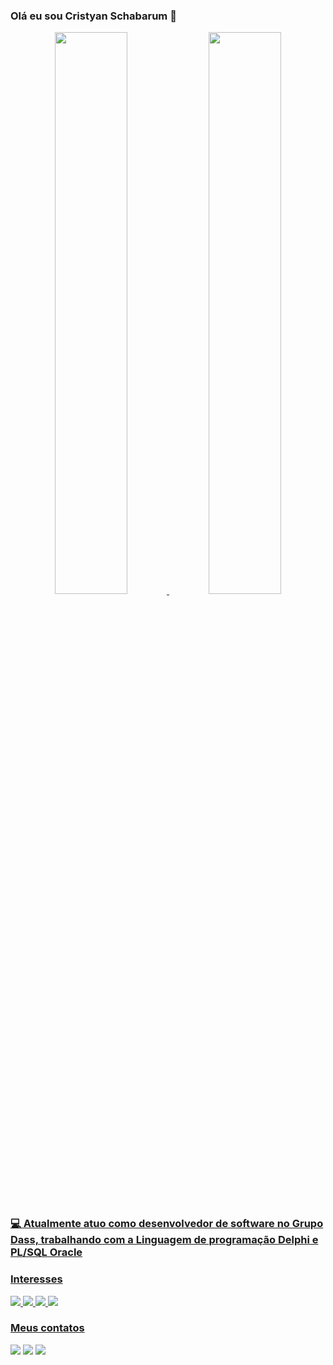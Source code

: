 ### Olá eu sou Cristyan Schabarum 👋

<div align="center">
  <a href="https://github.com/schabarum">
  <img width="48% height="180em" src="https://github-readme-stats.vercel.app/api?username=schabarum&show_icons=true&theme=dark&include_all_commits=true&count_private=true"/>
  <img width="48% height="180em" src="https://github-readme-stats.vercel.app/api/top-langs/?username=schabarum&layout=compact&langs_count=7&theme=dark"/>
</div>

### 💻 Atualmente atuo como desenvolvedor de software no Grupo Dass, trabalhando com a Linguagem de programação Delphi e PL/SQL Oracle
  
### Interesses
<div>
  <img src="https://img.shields.io/badge/HTML5-E34F26?style=for-the-badge&logo=html5&logoColor=white">
  <img src="https://img.shields.io/badge/CSS3-1572B6?style=for-the-badge&logo=css3&logoColor=white">
  <img src="https://img.shields.io/badge/JavaScript-F7DF1E?style=for-the-badge&logo=javascript&logoColor=black">
  <img src="https://img.shields.io/badge/Node.js-43853D?style=for-the-badge&logo=node.js&logoColor=white">
</div>
  
###
  
### Meus contatos
  
<div>
   <a href="mailto:cristyansch@gmail.com" target="_blank"><img src="https://img.shields.io/badge/Gmail-D14836?style=for-the-badge&logo=gmail&logoColor=white"></a>	
   <a href="https://www.linkedin.com/in/cristyan-schabarum-980461131" target="_blank"><img src="https://img.shields.io/badge/LinkedIn-0077B5?style=for-the-badge&logo=linkedin&logoColor=white"></a>
   <a href="https://www.instagram.com/cristyan_schabarum" target="_blank"><img src="https://img.shields.io/badge/Instagram-E4405F?style=for-the-badge&logo=instagram&logoColor=white"></a>
</div>
